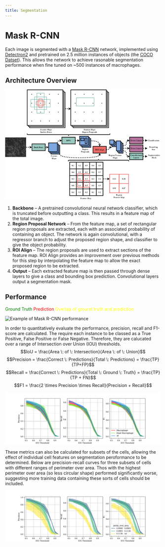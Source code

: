 ```yaml
---
title: Segmentation
---
```


# Mask R-CNN
Each image is segmented with a [Mask R-CNN](https://arxiv.org/abs/1703.06870) network, implemented using [Detectron2](https://github.com/facebookresearch/detectron2) and pretrained on 2.5 million instances of objects (the [COCO Datset](https://cocodataset.org/#home)). This allows the network to achieve rasonable segmentation performance when fine tuned on ~500 instances of macrophages.
## Architecture Overview
![Mask R-CNN Architecture](images/maskrcnn.png)
1. **Backbone** – A pretrained convolutional neural network classifier, which is truncated before outputting a class.  This results in a  feature map of the total image.
2. **Region Proposal Network** – From the feature map, a set of rectangular region proposals are extracted, each with an associated probability of containing an object. The network is again convolutional, with a regressor branch to adjust the proposed region shape, and classifier to give the object probability.
3. **ROI Align** – The region proposals are used to extract sections of the feature map. ROI Align provides an improvement over previous methods for this step by interpolating the feature map to allow the exact proposed region to be extracted.
4. **Output** – Each extracted feature map is then passed through dense layers to give a class and bounding box prediction. Convolutional layers output a segmentation mask. 
## Performance
<span style= "color: green"> Ground Truth</span>
<span style="color: red"> Prediction </span>
<span style="color: yellow"> Overlap of ground truth and prediction</span>

![Example of Mask R-CNN performance](images/maskrcnn_exampleseg.png)

In order to quantitatively evaluate the performance, precision, recall and F1-score are calculated. The require each instance to be classed as a True Positive, False Positive or False Negative. Therefore, they are calucated over a range of Intersection over Union (IOU) thresholds.
$$IoU = \frac{Area \: of \: Intersection}{Area \: of \: Union}$$
$$Precision = \frac{Correct \: Predictions}{Total \: Predictions} = \frac{TP}{TP+FP}$$
$$Recall = \frac{Correct \: Predictions}{Total \: Ground \: Truth} = \frac{TP}{TP + FN}$$
$$F1 = \frac{2 \times Precision \times Recall}{Precision + Recall}$$

![Mask R-CNN Performance](images/maskrcnn_performance.png)

These metrics can also be calculated for subsets of the cells, allowing the effect of individual cell features on segmentation peroformance to be determined. Below are precision-recall curves for three subsets of cells with different ranges of perimeter over area. Thos with the highest perimeter over area (so less circular shape) performed significantly worse, suggesting more training data containing these sorts of cells should be included.

![Perimeter over area](images/perim_over_area_performance.png)